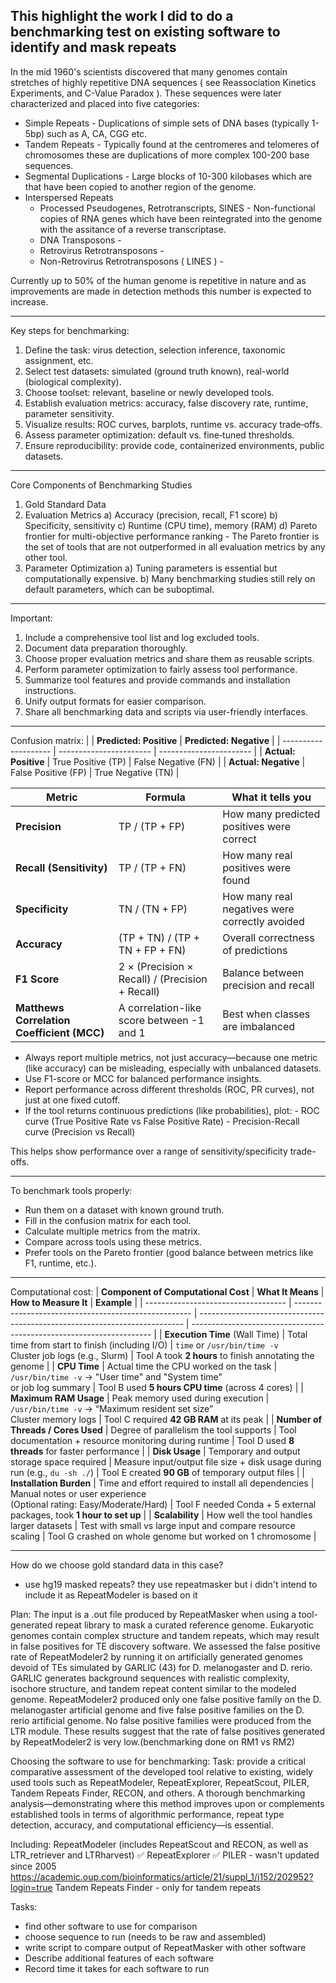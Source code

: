 This highlight the work I did to do a benchmarking test on existing software to identify and mask repeats
-----
In the mid 1960's scientists discovered that many genomes contain stretches of highly repetitive DNA sequences ( see Reassociation Kinetics Experiments, and C-Value Paradox ). These sequences were later characterized and placed into five categories:

- Simple Repeats - Duplications of simple sets of DNA bases (typically 1-5bp) such as A, CA, CGG etc.
- Tandem Repeats - Typically found at the centromeres and telomeres of chromosomes these are duplications of more complex 100-200 base sequences.
- Segmental Duplications - Large blocks of 10-300 kilobases which are that have been copied to another region of the genome.
- Interspersed Repeats
  * Processed Pseudogenes, Retrotranscripts, SINES - Non-functional copies of RNA genes which have been reintegrated into the genome with the assitance of a reverse transcriptase.
  * DNA Transposons -
  * Retrovirus Retrotransposons -
  * Non-Retrovirus Retrotransposons ( LINES ) -

Currently up to 50% of the human genome is repetitive in nature and as improvements are made in detection methods this number is expected to increase.

-----
Key steps for benchmarking:
1. Define the task: virus detection, selection inference, taxonomic assignment, etc.
2. Select test datasets: simulated (ground truth known), real-world (biological complexity).
3. Choose toolset: relevant, baseline or newly developed tools.
4. Establish evaluation metrics: accuracy, false discovery rate, runtime, parameter sensitivity.
5. Visualize results: ROC curves, barplots, runtime vs. accuracy trade‑offs.
6. Assess parameter optimization: default vs. fine‑tuned thresholds.
7. Ensure reproducibility: provide code, containerized environments, public datasets.

-----

Core Components of Benchmarking Studies
1) Gold Standard Data
2) Evaluation Metrics
    a) Accuracy (precision, recall, F1 score)
    b) Specificity, sensitivity
    c) Runtime (CPU time), memory (RAM)
    d) Pareto frontier for multi-objective performance ranking
         - The Pareto frontier is the set of tools that are not outperformed in all evaluation metrics by any other tool.
4) Parameter Optimization
    a) Tuning parameters is essential but computationally expensive.
    b) Many benchmarking studies still rely on default parameters, which can be suboptimal.

-----

Important:
1. Include a comprehensive tool list and log excluded tools.
2. Document data preparation thoroughly.
3. Choose proper evaluation metrics and share them as reusable scripts.
4. Perform parameter optimization to fairly assess tool performance.
5. Summarize tool features and provide commands and installation instructions.
6. Unify output formats for easier comparison.
7. Share all benchmarking data and scripts via user-friendly interfaces.

-----

Confusion matrix:
|                      | **Predicted: Positive** | **Predicted: Negative** |
| -------------------- | ----------------------- | ----------------------- |
| **Actual: Positive** | True Positive (TP)      | False Negative (FN)     |
| **Actual: Negative** | False Positive (FP)     | True Negative (TN)      |



| **Metric**                                 | **Formula**                                     | **What it tells you**                          |
| ------------------------------------------ | ----------------------------------------------- | ---------------------------------------------- |
| **Precision**                              | TP / (TP + FP)                                  | How many predicted positives were correct      |
| **Recall (Sensitivity)**                   | TP / (TP + FN)                                  | How many real positives were found             |
| **Specificity**                            | TN / (TN + FP)                                  | How many real negatives were correctly avoided |
| **Accuracy**                               | (TP + TN) / (TP + TN + FP + FN)                 | Overall correctness of predictions             |
| **F1 Score**                               | 2 × (Precision × Recall) / (Precision + Recall) | Balance between precision and recall           |
| **Matthews Correlation Coefficient (MCC)** | A correlation-like score between -1 and 1       | Best when classes are imbalanced               |

- Always report multiple metrics, not just accuracy—because one metric (like accuracy) can be misleading, especially with unbalanced datasets.
- Use F1-score or MCC for balanced performance insights.
- Report performance across different thresholds (ROC, PR curves), not just at one fixed cutoff.
- If the tool returns continuous predictions (like probabilities), plot:
        - ROC curve (True Positive Rate vs False Positive Rate)
        - Precision-Recall curve (Precision vs Recall)

This helps show performance over a range of sensitivity/specificity trade-offs.

-----

To benchmark tools properly:
- Run them on a dataset with known ground truth.
- Fill in the confusion matrix for each tool.
- Calculate multiple metrics from the matrix.
- Compare across tools using these metrics.
- Prefer tools on the Pareto frontier (good balance between metrics like F1, runtime, etc.).

-----
Computational cost:
| **Component of Computational Cost** | **What It Means**                                    | **How to Measure It**                                                      | **Example**                                                          |
| ----------------------------------- | ---------------------------------------------------- | -------------------------------------------------------------------------- | -------------------------------------------------------------------- |
| **Execution Time** (Wall Time)      | Total time from start to finish (including I/O)      | `time` or `/usr/bin/time -v`<br>Cluster job logs (e.g., Slurm)             | Tool A took **2 hours** to finish annotating the genome              |
| **CPU Time**                        | Actual time the CPU worked on the task               | `/usr/bin/time -v` → "User time" and "System time"<br>or job log summary   | Tool B used **5 hours CPU time** (across 4 cores)                    |
| **Maximum RAM Usage**               | Peak memory used during execution                    | `/usr/bin/time -v` → “Maximum resident set size”<br>Cluster memory logs    | Tool C required **42 GB RAM** at its peak                            |
| **Number of Threads / Cores Used**  | Degree of parallelism the tool supports              | Tool documentation + resource monitoring during runtime                    | Tool D used **8 threads** for faster performance                     |
| **Disk Usage**                      | Temporary and output storage space required          | Measure input/output file size + disk usage during run (e.g., `du -sh ./`) | Tool E created **90 GB** of temporary output files                   |
| **Installation Burden**             | Time and effort required to install all dependencies | Manual notes or user experience<br>(Optional rating: Easy/Moderate/Hard)   | Tool F needed Conda + 5 external packages, took **1 hour to set up** |
| **Scalability**                     | How well the tool handles larger datasets            | Test with small vs large input and compare resource scaling                | Tool G crashed on whole genome but worked on 1 chromosome            |


-----
How do we choose gold standard data in this case?
- use hg19 masked repeats? they use repeatmasker but i didn't intend to include it as RepeatModeler is based on it

Plan:
The input is a .out file produced by RepeatMasker when using a tool-generated repeat library to mask a curated reference genome.
Eukaryotic genomes contain complex structure and tandem repeats, which may result in false positives for TE discovery software. We assessed the false positive rate of RepeatModeler2 by running it on artificially generated genomes devoid of TEs simulated by GARLIC (43) for D. melanogaster and D. rerio. GARLIC generates background sequences with realistic complexity, isochore structure, and tandem repeat content similar to the modeled genome. RepeatModeler2 produced only one false positive family on the D. melanogaster artificial genome and five false positive families on the D. rerio artificial genome. No false positive families were produced from the LTR module. These results suggest that the rate of false positives generated by RepeatModeler2 is very low.(benchmarking done on RM1 vs RM2)



Choosing the software to use for benchmarking:
Task: provide a critical comparative assessment of the developed tool relative to existing, widely used tools such as RepeatModeler, RepeatExplorer, RepeatScout, PILER, Tandem Repeats Finder, RECON, and others. A thorough benchmarking analysis—demonstrating where this method improves upon or complements established tools in terms of algorithmic performance, repeat type detection, accuracy, and computational efficiency—is essential.

Including:
RepeatModeler (includes RepeatScout and RECON, as well as LTR_retriever and LTRharvest) ✅
RepeatExplorer ✅
PILER - wasn't updated since 2005 https://academic.oup.com/bioinformatics/article/21/suppl_1/i152/202952?login=true
Tandem Repeats Finder - only for tandem repeats

Tasks:
- find other software to use for comparison
- choose sequence to run (needs to be raw and assembled)
- write script to compare output of RepeatMasker with other software
- Describe additional features of each software
- Record time it takes for each software to run

